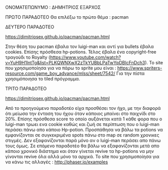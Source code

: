 ΟΝΟΜΑΤΕΠΩΝΥΜΟ : ΔΗΜΗΤΡΙΟΣ ΕΞΑΡΧΟΣ

ΠΡΩΤΟ ΠΑΡΑΔΟΤΕΟ
Θα επιλέξω το πρώτο θέμα : pacman 


ΔΕΥΤΕΡΟ ΠΑΡΑΔΟΤΕΟ 

https://dimitriosex.github.io/pacman/pacman.html

Στην θέση του pacman έβαλα τον luigi-man και αντί για bullets έβαλα cookies. Επίσης πρόσθεσα hp-potions.
Τέλος έβαλα ένα copyright-free τραγούδι  το Royalty (https://www.youtube.com/watch?v=YuH9H1lntTg&list=PLKQWNXwX2zTkYUBbLPaTwYpDBIcFnDch3).
Το site που χρησιμοποίησα για να πάρω το sprite μου είναι : https://www.spriters-resource.com/game_boy_advance/mlss/sheet/7542/ 
Για την πίστα χρησιμόποιησα το tiled πρόγραμμα.


ΤΡΙΤΟ ΠΑΡΑΔΟΤΕΟ

https://dimitriosex.github.io/pacman/pacman.html

Από το προηγούμενο παραδοτέο είχα προσθέσει τον ήχο, με την διαφορά ότι μείωσα την ένταση του ήχου όταν κάποιος μπαίνει στο παιχνίδι στο 
20%. Επίσης πρόσθεσα score το οποίο αυξάνεται κατά 1 κάθε φορα που ο luigi-man τρωει ενα cookie καθώς και ζωή σε περίπτωση που o luigi-man 
περάσει πάνω απο κάποιο Hp-potion. Προσπάθησα να βάλω τα potions να εμφανίζονται σε συγκεκριμένα spots πάνω στο map  σε random χρονικες 
στιγμές. Δεν εξαφανίζονται παρά μόνο αν ο luigi-man περάσει απο πάνω τους όμως. Σε επόμενο παραδοτέο θα βάλω να εξαφανίζονται μετά απο 
κάποιο χρονικό διάστημα και όταν γίνεται revive τα hp-potions να μην γίνονται revive όλα αλλά μόνο τα αρχικά.
Το site που χρησιμοποίησα για να κάνω τις αλλαγές : http://phaser.io/examples



